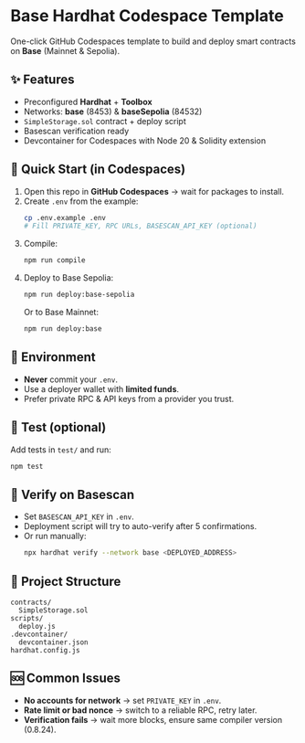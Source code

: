 # Base Hardhat Codespace Template

One-click GitHub Codespaces template to build and deploy smart contracts on **Base** (Mainnet & Sepolia).

## ✨ Features
- Preconfigured **Hardhat** + **Toolbox**
- Networks: **base** (8453) & **baseSepolia** (84532)
- `SimpleStorage.sol` contract + deploy script
- Basescan verification ready
- Devcontainer for Codespaces with Node 20 & Solidity extension

## 🚀 Quick Start (in Codespaces)
1. Open this repo in **GitHub Codespaces** → wait for packages to install.
2. Create `.env` from the example:
   ```bash
   cp .env.example .env
   # Fill PRIVATE_KEY, RPC URLs, BASESCAN_API_KEY (optional)
   ```
3. Compile:
   ```bash
   npm run compile
   ```
4. Deploy to Base Sepolia:
   ```bash
   npm run deploy:base-sepolia
   ```
   Or to Base Mainnet:
   ```bash
   npm run deploy:base
   ```

## 🔐 Environment
- **Never** commit your `.env`.
- Use a deployer wallet with **limited funds**.
- Prefer private RPC & API keys from a provider you trust.

## 🧪 Test (optional)
Add tests in `test/` and run:
```bash
npm test
```

## 📜 Verify on Basescan
- Set `BASESCAN_API_KEY` in `.env`.
- Deployment script will try to auto-verify after 5 confirmations.
- Or run manually:
  ```bash
  npx hardhat verify --network base <DEPLOYED_ADDRESS>
  ```

## 📁 Project Structure
```
contracts/
  SimpleStorage.sol
scripts/
  deploy.js
.devcontainer/
  devcontainer.json
hardhat.config.js
```

## 🆘 Common Issues
- **No accounts for network** → set `PRIVATE_KEY` in `.env`.
- **Rate limit or bad nonce** → switch to a reliable RPC, retry later.
- **Verification fails** → wait more blocks, ensure same compiler version (0.8.24).
